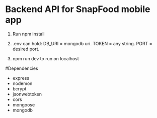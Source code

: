 # Backend API for SnapFood mobile app
1. Run npm install

2. .env can hold:
DB_URI = mongodb uri. 
TOKEN = any string. 
PORT = desired port. 

3. npm run dev to run on localhost


#Dependencies
- express
- nodemon
- bcrypt
- jsonwebtoken
- cors
- mongoose
- mongodb
